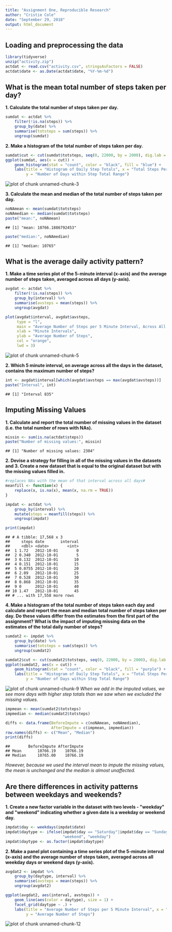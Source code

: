 ```yaml
---
title: "Assignment One, Reproducible Research"
author: "Cristie Cole"
date: "September 29, 2018"
output: html_document
---
```


## Loading and preprocessing the data


```r
library(tidyverse)
unzip("activity.zip")
actdat <- read.csv("activity.csv", stringsAsFactors = FALSE)
actdat$date <- as.Date(actdat$date, "%Y-%m-%d")
```

## What is the mean total number of steps taken per day?

**1. Calculate the total number of steps taken per day.**


```r
sumdat <- actdat %>%
    filter(!is.na(steps)) %>%
    group_by(date) %>%
    summarise(totsteps = sum(steps)) %>%
    ungroup(sumdat)
```


**2. Make a histogram of the total number of steps taken per day.**


```r
sumdat$cut <- cut(sumdat$totsteps, seq(0, 22000, by = 2000), dig.lab = 5)
ggplot(sumdat, aes(x = cut)) +
    geom_histogram(stat = "count", color = "black", fill = "blue") +
    labs(title = "Histogram of Daily Step Totals", x = "Total Steps Per Day",
         y = "Number of Days within Step Total Range")
```

![plot of chunk unnamed-chunk-3](figure/unnamed-chunk-3-1.png)


**3. Calculate the mean and median of the total number of steps taken per day.**


```r
noNAmean <- mean(sumdat$totsteps)
noNAmedian <- median(sumdat$totsteps)
paste("mean:", noNAmean)
```

```
## [1] "mean: 10766.1886792453"
```

```r
paste("median:", noNAmedian)
```

```
## [1] "median: 10765"
```

## What is the average daily activity pattern?

**1. Make a time series plot of the 5-minute interval (x-axis) and the average 
number of steps taken, averaged across all days (y-axis).**


```r
avgdat <- actdat %>%
    filter(!is.na(steps)) %>%
    group_by(interval) %>%
    summarise(avsteps = mean(steps)) %>%
    ungroup(avgdat)

plot(avgdat$interval, avgdat$avsteps, 
     type = "l",
     main = "Average Number of Steps per 5 Minute Interval, Across All Days",
     xlab = "Minute Intervals",
     ylab = "Average Number of Steps",
     col = "orange",
     lwd = 3)
```

![plot of chunk unnamed-chunk-5](figure/unnamed-chunk-5-1.png)


**2. Which 5 minute interval, on average across all the days in the dataset,
contains the maximum number of steps?**


```r
int <- avgdat$interval[which(avgdat$avsteps == max(avgdat$avsteps))]
paste("Interval", int)
```

```
## [1] "Interval 835"
```

## Imputing Missing Values

**1. Calculate and report the total number of missing values in the dataset 
(i.e. the total number of rows with NAs).**


```r
missin <- sum(is.na(actdat$steps))
paste("Number of missing values:", missin)
```

```
## [1] "Number of missing values: 2304"
```


**2. Devise a strategy for filling in all of the missing values in the datasets
and 3. Create a new dataset that is equal to the original dataset but with the
missing values filled in.**


```r
#replaces NAs with the mean of that interval across all days#
meanfill <- function(x) {
    replace(x, is.na(x), mean(x, na.rm = TRUE))
}

impdat <- actdat %>%
    group_by(interval) %>%
    mutate(steps = meanfill(steps)) %>%
    ungroup(impdat)

print(impdat)
```

```
## # A tibble: 17,568 x 3
##     steps date       interval
##     <dbl> <date>        <int>
##  1 1.72   2012-10-01        0
##  2 0.340  2012-10-01        5
##  3 0.132  2012-10-01       10
##  4 0.151  2012-10-01       15
##  5 0.0755 2012-10-01       20
##  6 2.09   2012-10-01       25
##  7 0.528  2012-10-01       30
##  8 0.868  2012-10-01       35
##  9 0      2012-10-01       40
## 10 1.47   2012-10-01       45
## # ... with 17,558 more rows
```


**4. Make a histogram of the total number of steps taken each day and calculate 
and report the mean and median total number of steps taken per day. Do these 
values differ from the estimates from the first part of the assignment? 
What is the impact of imputing missing data on the estimates of the total 
daily number of steps?**


```r
sumdat2 <- impdat %>%
    group_by(date) %>%
    summarise(totsteps = sum(steps)) %>%
    ungroup(sumdat2)

sumdat2$cut <- cut(sumdat2$totsteps, seq(0, 22000, by = 2000), dig.lab = 5)
ggplot(sumdat2, aes(x = cut)) +
    geom_histogram(stat = "count", color = "black", fill = "purple") +
    labs(title = "Histogram of Daily Step Totals", x = "Total Steps Per Day",
         y = "Number of Days within Step Total Range")
```

![plot of chunk unnamed-chunk-9](figure/unnamed-chunk-9-1.png)
*When we add in the imputed values, we see more days with higher step totals 
than we saw when we excluded the missing values.*  
  


```r
impmean <- mean(sumdat2$totsteps)
impmedian <- median(sumdat2$totsteps)

diffs <- data.frame(BeforeImpute = c(noNAmean, noNAmedian), 
                    AfterImpute = c(impmean, impmedian))
row.names(diffs) <- c("Mean", "Median")
print(diffs)
```

```
##        BeforeImpute AfterImpute
## Mean       10766.19    10766.19
## Median     10765.00    10766.19
```
*However, because we used the interval mean to impute the missing values, the 
mean is unchanged and the median is almost unaffected.*  
  

## Are there differences in activity patterns between weekdays and weekends?

**1. Create a new factor variable in the dataset with two levels - "weekday" and 
"weekend" indicating whether a given date is a weekday or weekend day.**


```r
impdat$day <- weekdays(impdat$date)
impdat$daytype <- ifelse(impdat$day == "Saturday"|impdat$day == "Sunday", 
                         "weekend", "weekday")
impdat$daytype <- as.factor(impdat$daytype)
```


**2. Make a panel plot containing a time series plot of the 5-minute interval 
(x-axis) and the average number of steps taken, averaged across all weekday 
days or weekend days (y-axis).**


```r
avgdat2 <- impdat %>%
    group_by(daytype, interval) %>%
    summarise(avsteps = mean(steps)) %>%
    ungroup(avgdat2)

ggplot(avgdat2, aes(interval, avsteps)) +
    geom_line(aes(color = daytype), size = 1) +
    facet_grid(daytype ~ .) +
    labs(title = "Average Number of Steps per 5 Minute Interval", x = "Minute Intervals",
         y = "Average Number of Steps")
```

![plot of chunk unnamed-chunk-12](figure/unnamed-chunk-12-1.png)
